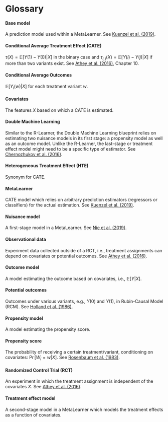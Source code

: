 # Glossary

#### Base model

A prediction model used within a MetaLearner. See [Kuenzel et al. (2019)](https://arxiv.org/pdf/1706.03461.pdf).

#### Conditional Average Treatment Effect (CATE)

$\tau(X) = \mathbb{E}[Y(1) - Y(0)|X]$ in the binary case and $\tau_{i,j}(X) = \mathbb{E}[Y(i) - Y(j)|X]$ if more than two variants exist. See [Athey et al. (2016)](https://arxiv.org/abs/1607.00698), Chapter 10.

#### Conditional Average Outcomes

$\mathbb{E}[Y_i(w) | X]$ for each treatment variant $w$.

#### Covariates

The features $X$ based on which a CATE is estimated.

#### Double Machine Learning

Similar to the R-Learner, the Double Machine Learning blueprint relies on estimating two nuisance models in its first stage: a propensity model as well as an outcome model. Unlike the R-Learner, the last-stage or treatment effect model might need to be a specific type of estimator. See [Chernozhukov et al. (2016)](https://arxiv.org/abs/1608.00060).

#### Heterogeneous Treatment Effect (HTE)

Synonym for CATE.

#### MetaLearner

CATE model which relies on arbitrary prediction estimators (regressors or classifiers) for the actual estimation. See [Kuenzel et al. (2019)](https://arxiv.org/pdf/1706.03461.pdf).

#### Nuisance model

A first-stage model in a MetaLearner. See [Nie et al. (2019)](https://arxiv.org/pdf/1712.04912.pdf).

#### Observational data

Experiment data collected outside of a RCT, i.e., treatment assignments can depend on covariates or potential outcomes. See [Athey et al. (2016)](https://arxiv.org/abs/1607.00698).

#### Outcome model

A model estimating the outcome based on covariates, i.e., $\mathbb{E}[Y|X]$.

#### Potential outcomes

Outcomes under various variants, e.g., $Y(0)$ and $Y(1)$, in Rubin-Causal Model (RCM). See [Holland et al. (1986)](https://www.cs.columbia.edu/~blei/fogm/2023F/readings/Holland1986.pdf).

#### Propensity model

A model estimating the propensity score.

#### Propensity score

The probability of receiving a certain treatment/variant, conditioning on covariates: $\Pr[W_i = w | X]$. See [Rosenbaum et al. (1983)](https://academic.oup.com/biomet/article/70/1/41/240879?login=false).

#### Randomized Control Trial (RCT)

An experiment in which the treatment assignment is independent of the covariates $X$. See [Athey et al. (2016)](https://arxiv.org/abs/1607.00698).

#### Treatment effect model

A second-stage model in a MetaLearner which models the treatment effects as a function of covariates.
